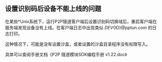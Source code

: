 ## 设置识别码后设备不能上线的问题

在某些*Unix系统下，运行P2P隧道客户端后设置识别码切换域后，重启客户端在服务端发现设备没有上线。在客户端日志中出现类似 _DEV_{ID}@pptun.com 的日志打印。

这种情况下，可能是没有设置沙盒，或者设置的沙盒目录程序没有权限写入。

具体可以查阅手册文档《P2P 隧道模块SDK编程手册 v1.22.doc》